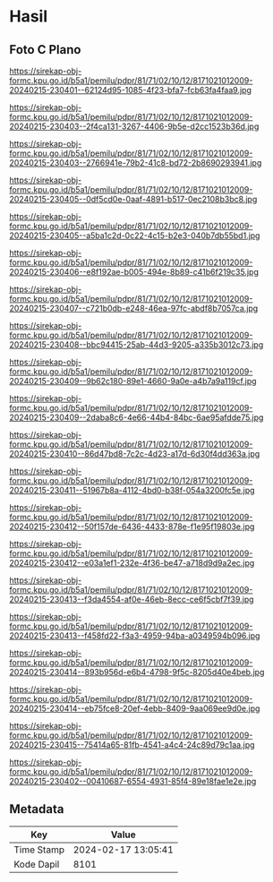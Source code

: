 # Hasil

## Foto C Plano

https://sirekap-obj-formc.kpu.go.id/b5a1/pemilu/pdpr/81/71/02/10/12/8171021012009-20240215-230401--62124d95-1085-4f23-bfa7-fcb63fa4faa9.jpg

https://sirekap-obj-formc.kpu.go.id/b5a1/pemilu/pdpr/81/71/02/10/12/8171021012009-20240215-230403--2f4ca131-3267-4406-9b5e-d2cc1523b36d.jpg

https://sirekap-obj-formc.kpu.go.id/b5a1/pemilu/pdpr/81/71/02/10/12/8171021012009-20240215-230403--2766941e-79b2-41c8-bd72-2b8690293941.jpg

https://sirekap-obj-formc.kpu.go.id/b5a1/pemilu/pdpr/81/71/02/10/12/8171021012009-20240215-230405--0df5cd0e-0aaf-4891-b517-0ec2108b3bc8.jpg

https://sirekap-obj-formc.kpu.go.id/b5a1/pemilu/pdpr/81/71/02/10/12/8171021012009-20240215-230405--a5ba1c2d-0c22-4c15-b2e3-040b7db55bd1.jpg

https://sirekap-obj-formc.kpu.go.id/b5a1/pemilu/pdpr/81/71/02/10/12/8171021012009-20240215-230406--e8f192ae-b005-494e-8b89-c41b6f219c35.jpg

https://sirekap-obj-formc.kpu.go.id/b5a1/pemilu/pdpr/81/71/02/10/12/8171021012009-20240215-230407--c721b0db-e248-46ea-97fc-abdf8b7057ca.jpg

https://sirekap-obj-formc.kpu.go.id/b5a1/pemilu/pdpr/81/71/02/10/12/8171021012009-20240215-230408--bbc94415-25ab-44d3-9205-a335b3012c73.jpg

https://sirekap-obj-formc.kpu.go.id/b5a1/pemilu/pdpr/81/71/02/10/12/8171021012009-20240215-230409--9b62c180-89e1-4660-9a0e-a4b7a9a119cf.jpg

https://sirekap-obj-formc.kpu.go.id/b5a1/pemilu/pdpr/81/71/02/10/12/8171021012009-20240215-230409--2daba8c6-4e66-44b4-84bc-6ae95afdde75.jpg

https://sirekap-obj-formc.kpu.go.id/b5a1/pemilu/pdpr/81/71/02/10/12/8171021012009-20240215-230410--86d47bd8-7c2c-4d23-a17d-6d30f4dd363a.jpg

https://sirekap-obj-formc.kpu.go.id/b5a1/pemilu/pdpr/81/71/02/10/12/8171021012009-20240215-230411--51967b8a-4112-4bd0-b38f-054a3200fc5e.jpg

https://sirekap-obj-formc.kpu.go.id/b5a1/pemilu/pdpr/81/71/02/10/12/8171021012009-20240215-230412--50f157de-6436-4433-878e-f1e95f19803e.jpg

https://sirekap-obj-formc.kpu.go.id/b5a1/pemilu/pdpr/81/71/02/10/12/8171021012009-20240215-230412--e03a1ef1-232e-4f36-be47-a718d9d9a2ec.jpg

https://sirekap-obj-formc.kpu.go.id/b5a1/pemilu/pdpr/81/71/02/10/12/8171021012009-20240215-230413--f3da4554-af0e-46eb-8ecc-ce6f5cbf7f39.jpg

https://sirekap-obj-formc.kpu.go.id/b5a1/pemilu/pdpr/81/71/02/10/12/8171021012009-20240215-230413--f458fd22-f3a3-4959-94ba-a0349594b096.jpg

https://sirekap-obj-formc.kpu.go.id/b5a1/pemilu/pdpr/81/71/02/10/12/8171021012009-20240215-230414--893b956d-e6b4-4798-9f5c-8205d40e4beb.jpg

https://sirekap-obj-formc.kpu.go.id/b5a1/pemilu/pdpr/81/71/02/10/12/8171021012009-20240215-230414--eb75fce8-20ef-4ebb-8409-9aa069ee9d0e.jpg

https://sirekap-obj-formc.kpu.go.id/b5a1/pemilu/pdpr/81/71/02/10/12/8171021012009-20240215-230415--75414a65-81fb-4541-a4c4-24c89d79c1aa.jpg

https://sirekap-obj-formc.kpu.go.id/b5a1/pemilu/pdpr/81/71/02/10/12/8171021012009-20240215-230402--00410687-6554-4931-85f4-89e18fae1e2e.jpg


## Metadata

| Key        | Value               |
| ---------- | ------------------- |
| Time Stamp | 2024-02-17 13:05:41 |
| Kode Dapil | 8101                |




